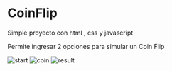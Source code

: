# CoinFlip

Simple proyecto con html , css y javascript


Permite ingresar 2 opciones para simular un Coin Flip


![start](https://user-images.githubusercontent.com/31046332/152338015-bda45c4f-2e9f-4b69-935d-0041d5fce07b.PNG)
![coin](https://user-images.githubusercontent.com/31046332/152338020-24af2776-1bee-44d2-b1db-5ebe14ef1356.PNG)
![result](https://user-images.githubusercontent.com/31046332/152338025-a8eacb23-4101-4c62-a38d-0c1bd4b69058.PNG)


